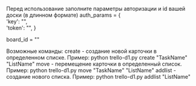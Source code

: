 Перед использование заполните параметры авторизации и id вашей доски (в длинном формате)
  auth_params = {    
      'key': "",    
      'token': "", }
  
  board_id = ""

Возможные команды:
  create - создание новой карточки в определенном списке. Пример: python trello-d1.py create "TaskName" "ListName"
  move - перемещение карточки в определенный список. Пример: python trello-d1.py move "TaskName" "ListName"
  addlist - создание нового списка. Пример: python trello-d1.py addlist "ListName"

